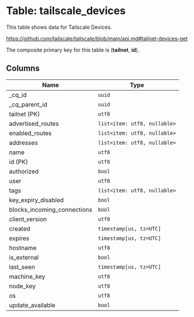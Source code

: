 # Table: tailscale_devices

This table shows data for Tailscale Devices.

https://github.com/tailscale/tailscale/blob/main/api.md#tailnet-devices-get

The composite primary key for this table is (**tailnet**, **id**).

## Columns

| Name          | Type          |
| ------------- | ------------- |
|_cq_id|`uuid`|
|_cq_parent_id|`uuid`|
|tailnet (PK)|`utf8`|
|advertised_routes|`list<item: utf8, nullable>`|
|enabled_routes|`list<item: utf8, nullable>`|
|addresses|`list<item: utf8, nullable>`|
|name|`utf8`|
|id (PK)|`utf8`|
|authorized|`bool`|
|user|`utf8`|
|tags|`list<item: utf8, nullable>`|
|key_expiry_disabled|`bool`|
|blocks_incoming_connections|`bool`|
|client_version|`utf8`|
|created|`timestamp[us, tz=UTC]`|
|expires|`timestamp[us, tz=UTC]`|
|hostname|`utf8`|
|is_external|`bool`|
|last_seen|`timestamp[us, tz=UTC]`|
|machine_key|`utf8`|
|node_key|`utf8`|
|os|`utf8`|
|update_available|`bool`|